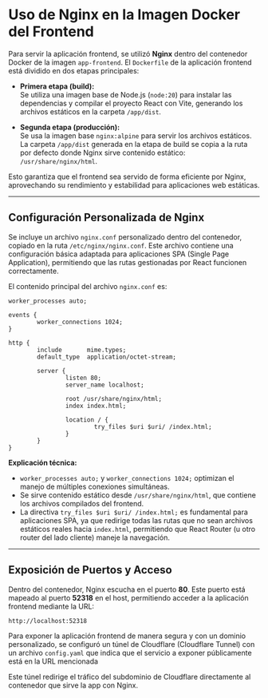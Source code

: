 # Uso de Nginx en la Imagen Docker del Frontend

Para servir la aplicación frontend, se utilizó **Nginx** dentro del contenedor Docker de la imagen `app-frontend`. El `Dockerfile` de la aplicación frontend está dividido en dos etapas principales:

- **Primera etapa (build):**  
    Se utiliza una imagen base de Node.js (`node:20`) para instalar las dependencias y compilar el proyecto React con Vite, generando los archivos estáticos en la carpeta `/app/dist`.

- **Segunda etapa (producción):**  
    Se usa la imagen base `nginx:alpine` para servir los archivos estáticos. La carpeta `/app/dist` generada en la etapa de build se copia a la ruta por defecto donde Nginx sirve contenido estático: `/usr/share/nginx/html`.

Esto garantiza que el frontend sea servido de forma eficiente por Nginx, aprovechando su rendimiento y estabilidad para aplicaciones web estáticas.

---

## Configuración Personalizada de Nginx

Se incluye un archivo `nginx.conf` personalizado dentro del contenedor, copiado en la ruta `/etc/nginx/nginx.conf`. Este archivo contiene una configuración básica adaptada para aplicaciones SPA (Single Page Application), permitiendo que las rutas gestionadas por React funcionen correctamente.

El contenido principal del archivo `nginx.conf` es:

```nginx
worker_processes auto;

events {
        worker_connections 1024;
}

http {
        include       mime.types;
        default_type  application/octet-stream;

        server {
                listen 80;
                server_name localhost;

                root /usr/share/nginx/html;
                index index.html;

                location / {
                        try_files $uri $uri/ /index.html;
                }
        }
}
```

**Explicación técnica:**

- `worker_processes auto;` y `worker_connections 1024;` optimizan el manejo de múltiples conexiones simultáneas.
- Se sirve contenido estático desde `/usr/share/nginx/html`, que contiene los archivos compilados del frontend.
- La directiva `try_files $uri $uri/ /index.html;` es fundamental para aplicaciones SPA, ya que redirige todas las rutas que no sean archivos estáticos reales hacia `index.html`, permitiendo que React Router (u otro router del lado cliente) maneje la navegación.

---

## Exposición de Puertos y Acceso

Dentro del contenedor, Nginx escucha en el puerto **80**. Este puerto está mapeado al puerto **52318** en el host, permitiendo acceder a la aplicación frontend mediante la URL:

```
http://localhost:52318
```

Para exponer la aplicación frontend de manera segura y con un dominio personalizado, se configuró un túnel de Cloudflare (Cloudflare Tunnel) con un archivo `config.yaml` que indica que el servicio a exponer públicamente está en la URL mencionada

Este túnel redirige el tráfico del subdominio de Cloudflare directamente al contenedor que sirve la app con Nginx.